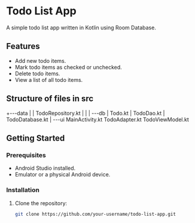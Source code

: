 # Todo List App

A simple todo list app written in Kotlin using Room Database.

## Features

- Add new todo items.
- Mark todo items as checked or unchecked.
- Delete todo items.
- View a list of all todo items.

## Structure of files in src
+---data
|   |   TodoRepository.kt
|   |
|   \---db
|           Todo.kt
|           TodoDao.kt
|           TodoDatabase.kt
|
\---ui
MainActivity.kt
TodoAdapter.kt
TodoViewModel.kt

## Getting Started

### Prerequisites

- Android Studio installed.
- Emulator or a physical Android device.

### Installation

1. Clone the repository:

   ```bash
   git clone https://github.com/your-username/todo-list-app.git
